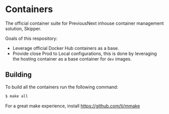Containers
==========

The official container suite for PreviousNext inhouse container management solution, Skipper.

Goals of this respository:

* Leverage official Docker Hub containers as a base.
* Provide close Prod to Local configurations, this is done by leveraging the hosting container as a base container for `dev` images.

## Building

To build all the containers run the following command:

```bash
$ make all
```

For a great make experience, install https://github.com/tj/mmake
